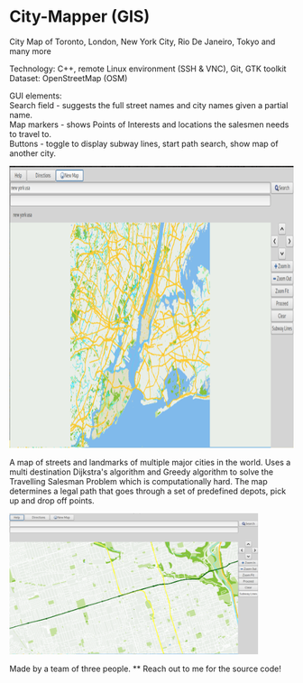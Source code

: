 # City-Mapper (GIS)

City Map of Toronto, London, New York City, Rio De Janeiro, Tokyo and many more  

Technology: C++, remote Linux environment (SSH & VNC), Git, GTK toolkit  
 Dataset: OpenStreetMap (OSM)  

GUI elements:  
Search field - suggests the full street names and city names given a partial name.  
Map markers - shows Points of Interests and locations the salesmen needs to travel to.  
Buttons - toggle to display subway lines, start path search, show map of another city.  

<img src="https://github.com/yili288/City-GIS/blob/main/GUI.png"  height="500" />

A map of streets and landmarks of multiple major cities in the world. Uses a multi destination Dijkstra's algorithm and Greedy algorithm to solve the Travelling Salesman Problem which is computationally hard. The map determines a legal path that goes through a set of predefined depots, pick up and drop off points.  

<img src="https://github.com/yili288/City-GIS/blob/main/Street-level-view.png"  height="250" />

Made by a team of three people. ** Reach out to me for the source code!

